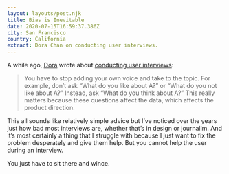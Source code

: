 ```yaml
---
layout: layouts/post.njk
title: Bias is Inevitable
date: 2020-07-15T16:59:37.386Z
city: San Francisco
country: California
extract: Dora Chan on conducting user interviews.
---
```


A while ago, [Dora](https://twitter.com/doralchan?lang=en) wrote about [conducting user interviews](https://blog.prototypr.io/avoiding-bias-in-user-interviews-d23aa2fb4fd2):

> You have to stop adding your own voice and take to the topic. For example, don’t ask “What do you like about A?” or “What do you not like about A?” Instead, ask “What do you think about A?” This really matters because these questions affect the data, which affects the product direction.

This all sounds like relatively simple advice but I’ve noticed over the years just how bad most interviews are, whether that’s in design or journalim. And it’s most certainly a thing that I struggle with because I just want to fix the problem desperately and give them help. But you cannot help the user during an interview.

You just have to sit there and wince.
